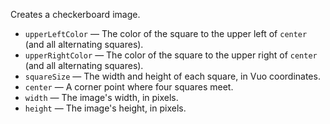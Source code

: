 Creates a checkerboard image.

   - `upperLeftColor` — The color of the square to the upper left of `center` (and all alternating squares). 
   - `upperRightColor` — The color of the square to the upper right of `center` (and all alternating squares). 
   - `squareSize` — The width and height of each square, in Vuo coordinates. 
   - `center` — A corner point where four squares meet. 
   - `width` — The image's width, in pixels.
   - `height` — The image's height, in pixels.
